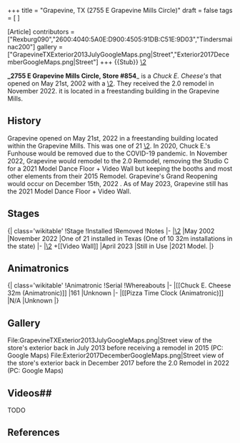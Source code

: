 +++
title = "Grapevine, TX (2755 E Grapevine Mills Circle)"
draft = false
tags = [ ]

[Article]
contributors = ["Rexburg090","2600:4040:5A0E:D900:4505:91DB:C51E:9D03","Tindersmainac200"]
gallery = ["GrapevineTXExterior2013JulyGoogleMaps.png|Street","Exterior2017DecemberGoogleMaps.png|Street"]
+++
{{Stub}}
[\2](\1)

**_2755 E Grapevine Mills Circle, Store #854**_ is a _Chuck E. Cheese's_ that opened on May 21st, 2002 with a [\2](\1). They received the 2.0 remodel in November 2022. it is located in a freestanding building in the Grapevine Mills.

##  History ## 
Grapevine opened on May 21st, 2022 in a freestanding building located within the Grapevine Mills. This was one of 21 [\2](\1). In 2020, Chuck E.'s Funhouse would be removed due to the COVID-19 pandemic. In November 2022, Grapevine would remodel to the 2.0 Remodel, removing the Studio C for a 2021 Model Dance Floor + Video Wall but keeping the booths and most other elements from their 2015 Remodel. Grapevine's Grand Reopening would occur on December 15th, 2022 . As of May 2023, Grapevine still has the 2021 Model Dance Floor + Video Wall. 

##  Stages ## 
{| class='wikitable'
!Stage
!Installed
!Removed
!Notes
|-
|[\2](\1)
|May 2002
|November 2022
|One of 21 installed in Texas (One of 10 32m installations in the state)
|-
|[\2](\1) +[[Video Wall]]
|April 2023
|Still in Use
|2021 Model.
|}

##  Animatronics ## 
{| class='wikitable'
!Animatronic
!Serial
!Whereabouts
|-
|[[Chuck E. Cheese 32m (Animatronic)]]
|161
|Unknown
|-
|[[Pizza Time Clock (Animatronic)]]
|N/A
|Unknown
|}

##  Gallery ## 
<gallery>
File:GrapevineTXExterior2013JulyGoogleMaps.png|Street view of the store's exterior back in July 2013 before receiving a remodel in 2015 (PC: Google Maps)
File:Exterior2017DecemberGoogleMaps.png|Street view of the store's exterior back in December 2017 before the 2.0 Remodel in 2022 (PC: Google Maps)
</gallery>

## Videos## 
TODO

##  References ## 
<references />